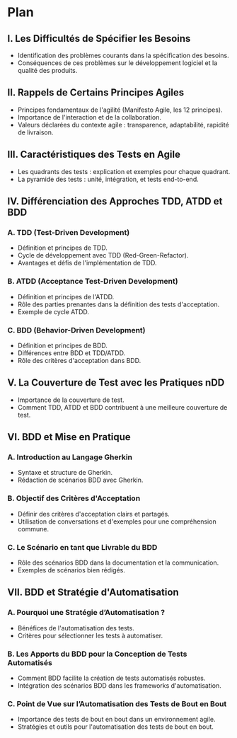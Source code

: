 # Plan

## I. Les Difficultés de Spécifier les Besoins

- Identification des problèmes courants dans la spécification des besoins.
- Conséquences de ces problèmes sur le développement logiciel et la qualité des produits.

## II. Rappels de Certains Principes Agiles

- Principes fondamentaux de l'agilité (Manifesto Agile, les 12 principes).
- Importance de l'interaction et de la collaboration.
- Valeurs déclarées du contexte agile : transparence, adaptabilité, rapidité de livraison.

## III. Caractéristiques des Tests en Agile

- Les quadrants des tests : explication et exemples pour chaque quadrant.
- La pyramide des tests : unité, intégration, et tests end-to-end.

## IV. Différenciation des Approches TDD, ATDD et BDD

### A. TDD (Test-Driven Development)

- Définition et principes de TDD.
- Cycle de développement avec TDD (Red-Green-Refactor).
- Avantages et défis de l'implémentation de TDD.

### B. ATDD (Acceptance Test-Driven Development)

- Définition et principes de l'ATDD.
- Rôle des parties prenantes dans la définition des tests d'acceptation.
- Exemple de cycle ATDD.

### C. BDD (Behavior-Driven Development)

- Définition et principes de BDD.
- Différences entre BDD et TDD/ATDD.
- Rôle des critères d'acceptation dans BDD.

## V. La Couverture de Test avec les Pratiques nDD

- Importance de la couverture de test.
- Comment TDD, ATDD et BDD contribuent à une meilleure couverture de test.

## VI. BDD et Mise en Pratique

### A. Introduction au Langage Gherkin

- Syntaxe et structure de Gherkin.
- Rédaction de scénarios BDD avec Gherkin.

### B. Objectif des Critères d'Acceptation

- Définir des critères d'acceptation clairs et partagés.
- Utilisation de conversations et d'exemples pour une compréhension commune.

### C. Le Scénario en tant que Livrable du BDD

- Rôle des scénarios BDD dans la documentation et la communication.
- Exemples de scénarios bien rédigés.

## VII. BDD et Stratégie d'Automatisation

### A. Pourquoi une Stratégie d’Automatisation ?

- Bénéfices de l'automatisation des tests.
- Critères pour sélectionner les tests à automatiser.

### B. Les Apports du BDD pour la Conception de Tests Automatisés

- Comment BDD facilite la création de tests automatisés robustes.
- Intégration des scénarios BDD dans les frameworks d'automatisation.

### C. Point de Vue sur l’Automatisation des Tests de Bout en Bout

- Importance des tests de bout en bout dans un environnement agile.
- Stratégies et outils pour l'automatisation des tests de bout en bout.
